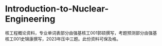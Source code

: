 # Introduction-to-Nuclear-Engineering
核工程概论资料，专业单词表部分由强基核工001郭硕撰写，考题预测部分由强基核工001史锦康撰写，2023年压中三题。此份资料可保及格。
